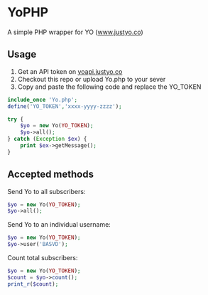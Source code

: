 YoPHP
===========

A simple PHP wrapper for YO (www.justyo.co)

## Usage

1. Get an API token on [yoapi.justyo.co](http://yoapi.justyo.co/)
2. Checkout this repo or upload Yo.php to your sever
3. Copy and paste the following code and replace the YO_TOKEN

```php
include_once 'Yo.php';
define('YO_TOKEN','xxxx-yyyy-zzzz');

try {
    $yo = new Yo(YO_TOKEN);
    $yo->all();    
} catch (Exception $ex) {
    print $ex->getMessage();
}
```

## Accepted methods

Send Yo to all subscribers:
```php
$yo = new Yo(YO_TOKEN);
$yo->all();
```

Send Yo to an individual username:
```php
$yo = new Yo(YO_TOKEN);
$yo->user('BASVD');
```

Count total subscribers:
```php
$yo = new Yo(YO_TOKEN);
$count = $yo->count();
print_r($count);
```
